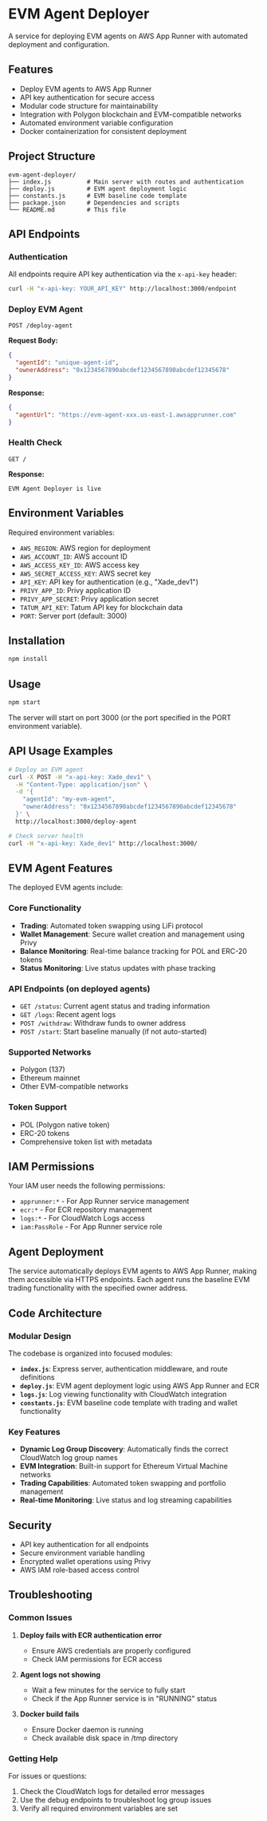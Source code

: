 # EVM Agent Deployer

A service for deploying EVM agents on AWS App Runner with automated deployment and configuration.

## Features

- Deploy EVM agents to AWS App Runner
- API key authentication for secure access
- Modular code structure for maintainability
- Integration with Polygon blockchain and EVM-compatible networks
- Automated environment variable configuration
- Docker containerization for consistent deployment

## Project Structure

```
evm-agent-deployer/
├── index.js          # Main server with routes and authentication
├── deploy.js         # EVM agent deployment logic
├── constants.js      # EVM baseline code template
├── package.json      # Dependencies and scripts
└── README.md         # This file
```

## API Endpoints

### Authentication

All endpoints require API key authentication via the `x-api-key` header:

```bash
curl -H "x-api-key: YOUR_API_KEY" http://localhost:3000/endpoint
```

### Deploy EVM Agent

```
POST /deploy-agent
```

**Request Body:**

```json
{
  "agentId": "unique-agent-id",
  "ownerAddress": "0x1234567890abcdef1234567890abcdef12345678"
}
```

**Response:**

```json
{
  "agentUrl": "https://evm-agent-xxx.us-east-1.awsapprunner.com"
}
```

### Health Check

```
GET /
```

**Response:**

```
EVM Agent Deployer is live
```

## Environment Variables

Required environment variables:

- `AWS_REGION`: AWS region for deployment
- `AWS_ACCOUNT_ID`: AWS account ID
- `AWS_ACCESS_KEY_ID`: AWS access key
- `AWS_SECRET_ACCESS_KEY`: AWS secret key
- `API_KEY`: API key for authentication (e.g., "Xade_dev1")
- `PRIVY_APP_ID`: Privy application ID
- `PRIVY_APP_SECRET`: Privy application secret
- `TATUM_API_KEY`: Tatum API key for blockchain data
- `PORT`: Server port (default: 3000)

## Installation

```bash
npm install
```

## Usage

```bash
npm start
```

The server will start on port 3000 (or the port specified in the PORT environment variable).

## API Usage Examples

```bash
# Deploy an EVM agent
curl -X POST -H "x-api-key: Xade_dev1" \
  -H "Content-Type: application/json" \
  -d '{
    "agentId": "my-evm-agent",
    "ownerAddress": "0x1234567890abcdef1234567890abcdef12345678"
  }' \
  http://localhost:3000/deploy-agent

# Check server health
curl -H "x-api-key: Xade_dev1" http://localhost:3000/
```

## EVM Agent Features

The deployed EVM agents include:

### Core Functionality

- **Trading**: Automated token swapping using LiFi protocol
- **Wallet Management**: Secure wallet creation and management using Privy
- **Balance Monitoring**: Real-time balance tracking for POL and ERC-20 tokens
- **Status Monitoring**: Live status updates with phase tracking

### API Endpoints (on deployed agents)

- `GET /status`: Current agent status and trading information
- `GET /logs`: Recent agent logs
- `POST /withdraw`: Withdraw funds to owner address
- `POST /start`: Start baseline manually (if not auto-started)

### Supported Networks

- Polygon (137)
- Ethereum mainnet
- Other EVM-compatible networks

### Token Support

- POL (Polygon native token)
- ERC-20 tokens
- Comprehensive token list with metadata

## IAM Permissions

Your IAM user needs the following permissions:

- `apprunner:*` - For App Runner service management
- `ecr:*` - For ECR repository management
- `logs:*` - For CloudWatch Logs access
- `iam:PassRole` - For App Runner service role

## Agent Deployment

The service automatically deploys EVM agents to AWS App Runner, making them accessible via HTTPS endpoints. Each agent runs the baseline EVM trading functionality with the specified owner address.

## Code Architecture

### Modular Design

The codebase is organized into focused modules:

- **`index.js`**: Express server, authentication middleware, and route definitions
- **`deploy.js`**: EVM agent deployment logic using AWS App Runner and ECR
- **`logs.js`**: Log viewing functionality with CloudWatch integration
- **`constants.js`**: EVM baseline code template with trading and wallet functionality

### Key Features

- **Dynamic Log Group Discovery**: Automatically finds the correct CloudWatch log group names
- **EVM Integration**: Built-in support for Ethereum Virtual Machine networks
- **Trading Capabilities**: Automated token swapping and portfolio management
- **Real-time Monitoring**: Live status and log streaming capabilities

## Security

- API key authentication for all endpoints
- Secure environment variable handling
- Encrypted wallet operations using Privy
- AWS IAM role-based access control

## Troubleshooting

### Common Issues

1. **Deploy fails with ECR authentication error**

   - Ensure AWS credentials are properly configured
   - Check IAM permissions for ECR access

2. **Agent logs not showing**

   - Wait a few minutes for the service to fully start
   - Check if the App Runner service is in "RUNNING" status

3. **Docker build fails**
   - Ensure Docker daemon is running
   - Check available disk space in /tmp directory

### Getting Help

For issues or questions:

1. Check the CloudWatch logs for detailed error messages
2. Use the debug endpoints to troubleshoot log group issues
3. Verify all required environment variables are set
